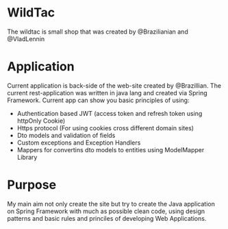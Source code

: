 # WildTac
The wildtac is small shop that was created by @Brazilianian and @VladLennin

# Application
Current application is back-side of the web-site created by @Brazillian. The current rest-application was written in java lang and created via Spring Framework.
Current app can show you basic principles of using:
  * Authentication based JWT (access token and refresh token using httpOnly Cookie)
  * Https protocol (For using cookies cross different domain sites)
  * Dto models and validation of fields
  * Custom exceptions and Exception Handlers
  * Mappers for convertins dto models to entities using ModelMapper Library

# Purpose
My main aim not only create the site but try to create the Java application on Spring Framework with much as possible clean code, 
using design patterns and basic rules and princiles of developing Web Applications. 
